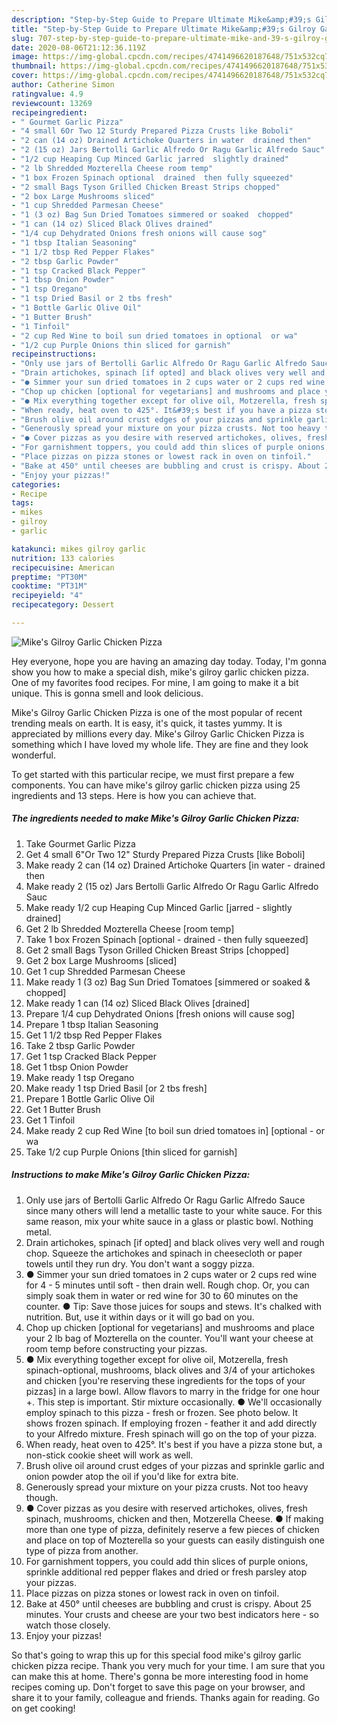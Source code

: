 ```yaml
---
description: "Step-by-Step Guide to Prepare Ultimate Mike&amp;#39;s Gilroy Garlic Chicken Pizza"
title: "Step-by-Step Guide to Prepare Ultimate Mike&amp;#39;s Gilroy Garlic Chicken Pizza"
slug: 707-step-by-step-guide-to-prepare-ultimate-mike-and-39-s-gilroy-garlic-chicken-pizza
date: 2020-08-06T21:12:36.119Z
image: https://img-global.cpcdn.com/recipes/4741496620187648/751x532cq70/mikes-gilroy-garlic-chicken-pizza-recipe-main-photo.jpg
thumbnail: https://img-global.cpcdn.com/recipes/4741496620187648/751x532cq70/mikes-gilroy-garlic-chicken-pizza-recipe-main-photo.jpg
cover: https://img-global.cpcdn.com/recipes/4741496620187648/751x532cq70/mikes-gilroy-garlic-chicken-pizza-recipe-main-photo.jpg
author: Catherine Simon
ratingvalue: 4.9
reviewcount: 13269
recipeingredient:
- " Gourmet Garlic Pizza"
- "4 small 6Or Two 12 Sturdy Prepared Pizza Crusts like Boboli"
- "2 can (14 oz) Drained Artichoke Quarters in water  drained then"
- "2 (15 oz) Jars Bertolli Garlic Alfredo Or Ragu Garlic Alfredo Sauc"
- "1/2 cup Heaping Cup Minced Garlic jarred  slightly drained"
- "2 lb Shredded Mozterella Cheese room temp"
- "1 box Frozen Spinach optional  drained  then fully squeezed"
- "2 small Bags Tyson Grilled Chicken Breast Strips chopped"
- "2 box Large Mushrooms sliced"
- "1 cup Shredded Parmesan Cheese"
- "1 (3 oz) Bag Sun Dried Tomatoes simmered or soaked  chopped"
- "1 can (14 oz) Sliced Black Olives drained"
- "1/4 cup Dehydrated Onions fresh onions will cause sog"
- "1 tbsp Italian Seasoning"
- "1 1/2 tbsp Red Pepper Flakes"
- "2 tbsp Garlic Powder"
- "1 tsp Cracked Black Pepper"
- "1 tbsp Onion Powder"
- "1 tsp Oregano"
- "1 tsp Dried Basil or 2 tbs fresh"
- "1 Bottle Garlic Olive Oil"
- "1 Butter Brush"
- "1 Tinfoil"
- "2 cup Red Wine to boil sun dried tomatoes in optional  or wa"
- "1/2 cup Purple Onions thin sliced for garnish"
recipeinstructions:
- "Only use jars of Bertolli Garlic Alfredo Or Ragu Garlic Alfredo Sauce since many others will lend a metallic taste to your white sauce. For this same reason, mix your white sauce in a glass or plastic bowl. Nothing metal."
- "Drain artichokes, spinach [if opted] and black olives very well and rough chop. Squeeze the artichokes and spinach in cheesecloth or paper towels until they run dry. You don&#39;t want a soggy pizza."
- "● Simmer your sun dried tomatoes in 2 cups water or 2 cups red wine for 4 - 5 minutes until soft - then drain well. Rough chop. Or, you can simply soak them in water or red wine for 30 to 60 minutes on the counter.                                                                                                                                                   ● Tip: Save those juices for soups and stews. It&#39;s chalked with nutrition. But, use it within days or it will go bad on you."
- "Chop up chicken [optional for vegetarians] and mushrooms and place your 2 lb bag of Mozterella on the counter. You&#39;ll want your cheese at room temp before constructing your pizzas."
- "● Mix everything together except for olive oil, Motzerella, fresh spinach-optional, mushrooms, black olives and 3/4 of your artichokes and chicken [you&#39;re reserving these ingredients for the tops of your pizzas] in a large bowl. Allow flavors to marry in the fridge for one hour +. This step is important. Stir mixture occasionally.                                                                                                                                                                                                  ● We&#39;ll occasionally employ spinach to this pizza - fresh or frozen. See photo below. It shows frozen spinach. If employing frozen - feather it and add directly to your Alfredo mixture. Fresh spinach will go on the top of your pizza."
- "When ready, heat oven to 425°. It&#39;s best if you have a pizza stone but, a non-stick cookie sheet will work as well."
- "Brush olive oil around crust edges of your pizzas and sprinkle garlic and onion powder atop the oil if you&#39;d like for extra bite."
- "Generously spread your mixture on your pizza crusts. Not too heavy though."
- "● Cover pizzas as you desire with reserved artichokes, olives, fresh spinach, mushrooms, chicken and then, Motzerella Cheese.                                                                    ● If making more than one type of pizza, definitely reserve a few pieces of chicken and place on top of Mozterella so your guests can easily distinguish one type of pizza from another."
- "For garnishment toppers, you could add thin slices of purple onions, sprinkle additional red pepper flakes and dried or fresh parsley atop your pizzas."
- "Place pizzas on pizza stones or lowest rack in oven on tinfoil."
- "Bake at 450° until cheeses are bubbling and crust is crispy. About 25 minutes. Your crusts and cheese are your two best indicators here - so watch those closely."
- "Enjoy your pizzas!"
categories:
- Recipe
tags:
- mikes
- gilroy
- garlic

katakunci: mikes gilroy garlic 
nutrition: 133 calories
recipecuisine: American
preptime: "PT30M"
cooktime: "PT31M"
recipeyield: "4"
recipecategory: Dessert

---
```



![Mike&#39;s Gilroy Garlic Chicken Pizza](https://img-global.cpcdn.com/recipes/4741496620187648/751x532cq70/mikes-gilroy-garlic-chicken-pizza-recipe-main-photo.jpg)

Hey everyone, hope you are having an amazing day today. Today, I'm gonna show you how to make a special dish, mike&#39;s gilroy garlic chicken pizza. One of my favorites food recipes. For mine, I am going to make it a bit unique. This is gonna smell and look delicious.

Mike&#39;s Gilroy Garlic Chicken Pizza is one of the most popular of recent trending meals on earth. It is easy, it's quick, it tastes yummy. It is appreciated by millions every day. Mike&#39;s Gilroy Garlic Chicken Pizza is something which I have loved my whole life. They are fine and they look wonderful.




To get started with this particular recipe, we must first prepare a few components. You can have mike&#39;s gilroy garlic chicken pizza using 25 ingredients and 13 steps. Here is how you can achieve that.

<!--inarticleads1-->

##### The ingredients needed to make Mike&#39;s Gilroy Garlic Chicken Pizza:

1. Take  Gourmet Garlic Pizza
1. Get 4 small 6&#34;Or Two 12&#34; Sturdy Prepared Pizza Crusts [like Boboli]
1. Make ready 2 can (14 oz) Drained Artichoke Quarters [in water - drained then
1. Make ready 2 (15 oz) Jars Bertolli Garlic Alfredo Or Ragu Garlic Alfredo Sauc
1. Make ready 1/2 cup Heaping Cup Minced Garlic [jarred - slightly drained]
1. Get 2 lb Shredded Mozterella Cheese [room temp]
1. Take 1 box Frozen Spinach [optional - drained - then fully squeezed]
1. Get 2 small Bags Tyson Grilled Chicken Breast Strips [chopped]
1. Get 2 box Large Mushrooms [sliced]
1. Get 1 cup Shredded Parmesan Cheese
1. Make ready 1 (3 oz) Bag Sun Dried Tomatoes [simmered or soaked &amp; chopped]
1. Make ready 1 can (14 oz) Sliced Black Olives [drained]
1. Prepare 1/4 cup Dehydrated Onions [fresh onions will cause sog]
1. Prepare 1 tbsp Italian Seasoning
1. Get 1 1/2 tbsp Red Pepper Flakes
1. Take 2 tbsp Garlic Powder
1. Get 1 tsp Cracked Black Pepper
1. Get 1 tbsp Onion Powder
1. Make ready 1 tsp Oregano
1. Make ready 1 tsp Dried Basil [or 2 tbs fresh]
1. Prepare 1 Bottle Garlic Olive Oil
1. Get 1 Butter Brush
1. Get 1 Tinfoil
1. Make ready 2 cup Red Wine [to boil sun dried tomatoes in] [optional - or wa
1. Take 1/2 cup Purple Onions [thin sliced for garnish]




<!--inarticleads2-->

##### Instructions to make Mike&#39;s Gilroy Garlic Chicken Pizza:

1. Only use jars of Bertolli Garlic Alfredo Or Ragu Garlic Alfredo Sauce since many others will lend a metallic taste to your white sauce. For this same reason, mix your white sauce in a glass or plastic bowl. Nothing metal.
1. Drain artichokes, spinach [if opted] and black olives very well and rough chop. Squeeze the artichokes and spinach in cheesecloth or paper towels until they run dry. You don&#39;t want a soggy pizza.
1. ● Simmer your sun dried tomatoes in 2 cups water or 2 cups red wine for 4 - 5 minutes until soft - then drain well. Rough chop. Or, you can simply soak them in water or red wine for 30 to 60 minutes on the counter.                                                                                                                                                   ● Tip: Save those juices for soups and stews. It&#39;s chalked with nutrition. But, use it within days or it will go bad on you.
1. Chop up chicken [optional for vegetarians] and mushrooms and place your 2 lb bag of Mozterella on the counter. You&#39;ll want your cheese at room temp before constructing your pizzas.
1. ● Mix everything together except for olive oil, Motzerella, fresh spinach-optional, mushrooms, black olives and 3/4 of your artichokes and chicken [you&#39;re reserving these ingredients for the tops of your pizzas] in a large bowl. Allow flavors to marry in the fridge for one hour +. This step is important. Stir mixture occasionally.                                                                                                                                                                                                  ● We&#39;ll occasionally employ spinach to this pizza - fresh or frozen. See photo below. It shows frozen spinach. If employing frozen - feather it and add directly to your Alfredo mixture. Fresh spinach will go on the top of your pizza.
1. When ready, heat oven to 425°. It&#39;s best if you have a pizza stone but, a non-stick cookie sheet will work as well.
1. Brush olive oil around crust edges of your pizzas and sprinkle garlic and onion powder atop the oil if you&#39;d like for extra bite.
1. Generously spread your mixture on your pizza crusts. Not too heavy though.
1. ● Cover pizzas as you desire with reserved artichokes, olives, fresh spinach, mushrooms, chicken and then, Motzerella Cheese.                                                                    ● If making more than one type of pizza, definitely reserve a few pieces of chicken and place on top of Mozterella so your guests can easily distinguish one type of pizza from another.
1. For garnishment toppers, you could add thin slices of purple onions, sprinkle additional red pepper flakes and dried or fresh parsley atop your pizzas.
1. Place pizzas on pizza stones or lowest rack in oven on tinfoil.
1. Bake at 450° until cheeses are bubbling and crust is crispy. About 25 minutes. Your crusts and cheese are your two best indicators here - so watch those closely.
1. Enjoy your pizzas!




So that's going to wrap this up for this special food mike&#39;s gilroy garlic chicken pizza recipe. Thank you very much for your time. I am sure that you can make this at home. There's gonna be more interesting food in home recipes coming up. Don't forget to save this page on your browser, and share it to your family, colleague and friends. Thanks again for reading. Go on get cooking!
